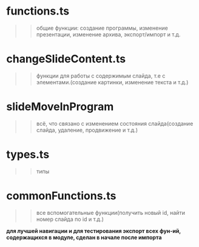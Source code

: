 functions.ts  
============  
>>общие функции: создание программы, изменение презентации, изменение архива, экспорт/импорт и т.д.  

changeSlideContent.ts  
=====================    
>>функции для работы с содержимым слайда, т.е с элементами.(создание картинки, изменение текста и т.д.)    

slideMoveInProgram  
==================    
>>всё, что связано с изменением состояния слайда(создание слайда, удаление, продвижение и т.д.)  

types.ts  
========      
>>типы  

commonFunctions.ts  
==================      
>>все вспомогательные функции(получить новый id, найти номер слайда по id и т.д.)    


**для лучшей навигации и для тестирования экспорт всех фун-ий, содержащихся в модуле, сделан в начале после импорта**
